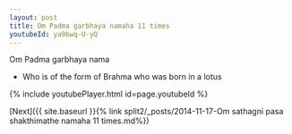 ```yaml
---
layout: post
title: Om Padma garbhaya namaha 11 times
youtubeId: ya9bwq-U-yQ
---
```

 
 
Om Padma garbhaya nama 
 
 -  Who is of the form of Brahma who was born in a lotus 
 
  
 
  
 
 
 
 
 
 


{% include youtubePlayer.html id=page.youtubeId %}
 
[Next]({{ site.baseurl }}{% link  split2/_posts/2014-11-17-Om sathagni pasa shakthimathe namaha 11 times.md%})
 
